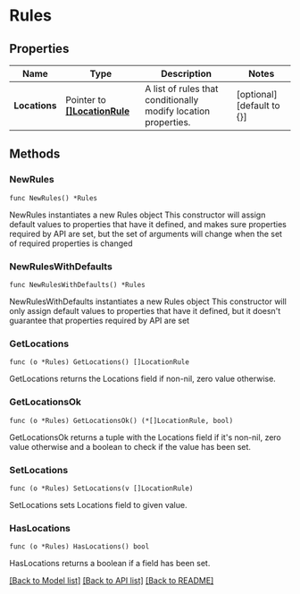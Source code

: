 # Rules

## Properties

Name | Type | Description | Notes
------------ | ------------- | ------------- | -------------
**Locations** | Pointer to [**[]LocationRule**](LocationRule.md) | A list of rules that conditionally modify location properties. | [optional] [default to {}]

## Methods

### NewRules

`func NewRules() *Rules`

NewRules instantiates a new Rules object
This constructor will assign default values to properties that have it defined,
and makes sure properties required by API are set, but the set of arguments
will change when the set of required properties is changed

### NewRulesWithDefaults

`func NewRulesWithDefaults() *Rules`

NewRulesWithDefaults instantiates a new Rules object
This constructor will only assign default values to properties that have it defined,
but it doesn't guarantee that properties required by API are set

### GetLocations

`func (o *Rules) GetLocations() []LocationRule`

GetLocations returns the Locations field if non-nil, zero value otherwise.

### GetLocationsOk

`func (o *Rules) GetLocationsOk() (*[]LocationRule, bool)`

GetLocationsOk returns a tuple with the Locations field if it's non-nil, zero value otherwise
and a boolean to check if the value has been set.

### SetLocations

`func (o *Rules) SetLocations(v []LocationRule)`

SetLocations sets Locations field to given value.

### HasLocations

`func (o *Rules) HasLocations() bool`

HasLocations returns a boolean if a field has been set.


[[Back to Model list]](../README.md#documentation-for-models) [[Back to API list]](../README.md#documentation-for-api-endpoints) [[Back to README]](../README.md)


